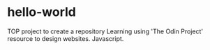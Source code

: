 # hello-world
TOP project to create a repository
Learning using 'The Odin Project' resource to design websites.
Javascript.
